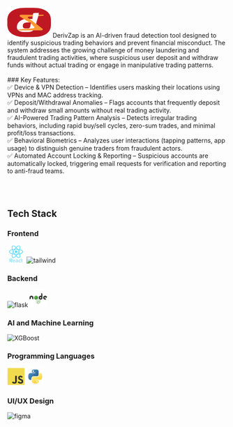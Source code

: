 <img src="https://github.com/Chiauwen/DerivZap-AI-Hackathon-/blob/main/derivzap-app/src/logo.svg" alt="DerivZap" width="100" height="70"/>
DerivZap is an AI-driven fraud detection tool designed to identify suspicious trading behaviors and prevent financial misconduct. The system addresses the growing challenge of money laundering and fraudulent trading activities, where suspicious user deposit and withdraw funds without actual trading or engage in manipulative trading patterns.
<br /><br />
### Key Features: <br />
✅ Device & VPN Detection – Identifies users masking their locations using VPNs and MAC address tracking. <br />
✅ Deposit/Withdrawal Anomalies – Flags accounts that frequently deposit and withdraw small amounts without real trading activity. <br />
✅ AI-Powered Trading Pattern Analysis – Detects irregular trading behaviors, including rapid buy/sell cycles, zero-sum trades, and minimal profit/loss transactions.<br />
✅ Behavioral Biometrics – Analyzes user interactions (tapping patterns, app usage) to distinguish genuine traders from fraudulent actors.<br />
✅ Automated Account Locking & Reporting – Suspicious accounts are automatically locked, triggering email requests for verification and reporting to anti-fraud teams.

<br /><br />

## Tech Stack

### Frontend

<p align="left"> 
  <img src="https://raw.githubusercontent.com/devicons/devicon/master/icons/react/react-original-wordmark.svg" alt="react" width="40" height="40"/> 
  <img src="https://www.vectorlogo.zone/logos/tailwindcss/tailwindcss-icon.svg" alt="tailwind" width="40" height="40"/> 
</p>

### Backend

<p align="left"> 
  <img src="https://upload.wikimedia.org/wikipedia/commons/thumb/3/3c/Flask_logo.svg/690px-Flask_logo.svg.png" alt="flask" width="40" height="40"/> 
  <img src="https://raw.githubusercontent.com/devicons/devicon/master/icons/nodejs/nodejs-original-wordmark.svg" alt="nodejs" width="40" height="40"/> 
</p>

### AI and Machine Learning

<p align="left"> 
  <img src="https://camo.githubusercontent.com/ee91ade30667645634e4405aee0d2e25574ab962f2ae2c372ac8da0b4794bf05/68747470733a2f2f7867626f6f73742e61692f696d616765732f6c6f676f2f7867626f6f73742d6c6f676f2d7472696d6d65642e706e67" alt="XGBoost" width="70" height="40"/>
</p>

### Programming Languages

<p align="left"> 
  <img src="https://raw.githubusercontent.com/devicons/devicon/master/icons/javascript/javascript-original.svg" alt="javascript" width="40" height="40"/> 
  <img src="https://raw.githubusercontent.com/devicons/devicon/master/icons/python/python-original.svg" alt="python" width="40" height="40"/> 
  </p>

### UI/UX Design

<p align="left"> 
  <img src="https://www.vectorlogo.zone/logos/figma/figma-icon.svg" alt="figma" width="40" height="40"/> 
</p>
